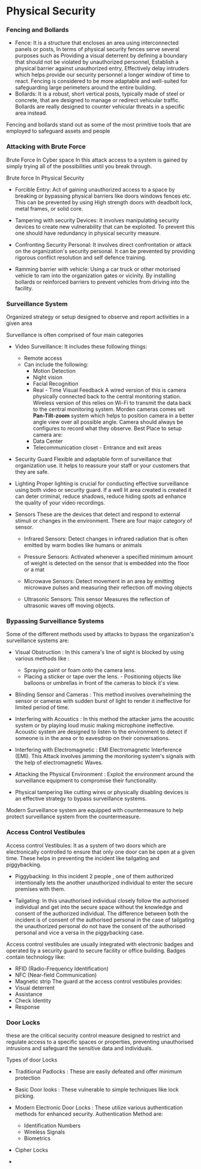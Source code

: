 # Physical Security 

### Fencing and Bollards

  - Fence: It is a structure that encloses an area using interconnected panels or posts, In terms of physical security fences serve several purposes such as Providing a visual deterrent by defining a boundary that should not be violated by unauthorized personnel, Establish a physical barrier against unauthorized entry, Effectively delay intruders which helps provide our security personnel a longer window of time to react. Fencing is considered to be more adaptable and well-suited for safeguarding large perimeters around the entire building.
  - Bollards: It is a robust, short vertical posts, typically made of steel or concrete, that are designed to manage or redirect vehicular traffic. Bollards are really designed to counter vehicular threats in a specific area instead.

Fencing and bollards stand out as some of the most primitive tools that are employed to safeguard assets and people
### Attacking with Brute Force

   Brute Force In Cyber space
    In this attack  access to a system is gained by simply trying all of the possibilities until you break through. 

   Brute force In Physical Security
   - Forcible Entry: Act of gaining  unauthorized access to a space by breaking or bypassing physical barriers like doors windows fences etc. This can be prevented by using High strength doors with deadbolt lock, metal frames, or solid core. 
   
   - Tampering with security Devices: It involves manipulating security devices to create new vulnerability that can be exploited. To prevent this one should have redundancy in physical security measure.

   - Confronting Security Personal: It involves direct confrontation or attack on the organization's security personal. It can be prevented by providing rigorous conflict resolution and self defence training.
   
   - Ramming barrier with vehicle: Using a car truck or other motorised vehicle  to ram into the organization gates or vicinity. By installing bollards or reinforced barriers to prevent vehicles from driving into the facility.
### Surveillance System

Organized strategy or setup designed to observe and report activities in a given area 

Surveillance is often comprised of four main categories 

- Video Surveillance: It includes these following things:
    - Remote access
    - Can include the following:
        - Motion Detection
        - Night vision 
        - Facial Recognition 
        - Real - Time Visual Feedback
        A wired version  of this is camera physically connected back to the central monitoring station. Wireless version of this relies on Wi-Fi to transmit the data back to the central monitoring system.  Morden cameras comes wit **Pan-Tilt-zoom** system which helps to position camera in a better angle view over all possible angle. Camera should always be configures to record what they observe.
        Best Place to setup camera are:
	     - Data Center 
	     - Telecommunication closet
          - Entrance and exit areas

- Security Guard
     Flexible and adaptable form of surveillance that organization use. It helps to reassure your staff or your customers that they are safe.

- Lighting 
     Proper lighting is crucial for conducting effective surveillance using both video or security guard. If a well lit area created  is created it can deter criminal, reduce shadows, reduce hiding spots ad enhance the quality of your video recordings.

- Sensors
    These are the devices that detect and respond to external stimuli or changes in the environment. There are four major category of sensor.
     
    - Infrared Sensors:  Detect changes in infrared radiation that is often emitted by  warm bodies like humans or animals 
    
	- Pressure Sensors: Activated whenever a specified minimum amount of weight is detected on the sensor that is embedded into the floor or a mat 
    
	- Microwave Sensors: Detect movement in an area by emitting microwave pulses and measuring their reflection off moving objects 
    
	- Ultrasonic Sensors: This sensor Measures the reflection of ultrasonic waves off moving objects.
### Bypassing Surveillance Systems 

   Some of the different methods used by attacks to bypass the organization's  surveillance systems are: 
   - Visual  Obstruction : In this camera's line of sight is blocked by using various methods like : 
     - Spraying paint or foam onto the camera lens.
     - Placing a sticker or tape over the lens. 
    - Positioning objects like balloons or umbrellas in front of the cameras to block it's view.
- Blinding Sensor and Cameras : This method involves overwhelming the sensor or cameras with sudden burst of light to render it ineffective for limited period of time.

- Interfering with Acoustics : In this method the attacker jams the acoustic system or by playing loud music making microphone ineffective.   Acoustic system are designed to listen to the environment to detect if someone is in the area or to eavesdrop on their conversations. 

- Interfering with Electromagnetic : EMI Electromagnetic Interference (EMI). This Attack involves jamming the monitoring system's signals with the help of electromagnetic Waves.

- Attacking the Physical Environment : Exploit the environment around the surveillance equipment to compromise their functionality.

- Physical tampering like cutting wires or physically disabling devices is an effective strategy to bypass surveillance systems.  

Modern Surveillance system are equipped with countermeasure to help protect surveillance system from the countermeasure.


### Access Control Vestibules
Access control Vestibules: It as a system of  two doors which are electronically controlled to ensure that only one door can be open at a given time. These  helps in preventing the incident like tailgating and piggybacking. 

  - Piggybacking: In this incident 2 people , one of them authorized intentionally lets the  another unauthorized individual to enter the secure premises with them.
  
  - Tailgating: In this unauthorised individual closely follow the authorised individual and get into the secure space without the knowledge and consent of the authorized individual.
The difference between both the incident is of consent of the authorised personal in the case of tailgating the unauthorized personal do not have the consent of the authorised personal and vice a versa in the piggybacking case.

Access control vestibules are usually integrated with electronic badges and operated by a security guard to secure facility or office building. 
Badges contain technology like:
  - RFID (Radio-Frequency Identification)
  - NFC (Near-field Communication)
  - Magnetic strip
  The guard at the access control vestibules provides: 
   - Visual deterrent
   - Assistance
   - Check Identity
   - Response
   
### Door Locks
these are the critical security control measure designed to restrict and regulate access to a specific spaces or properties, preventing unauthorised intrusions and safeguard the sensitive data and individuals.

Types of door Locks
  - Traditional Padlocks : These are easily defeated and  offer minimum protection
  
  - Basic Door looks :  These vulnerable to simple techniques like lock picking.
  
  - Modern Electronic Door Locks : These utilize various authentication methods for enhanced security. Authentication Method are:
	- Identification Numbers
	- Wireless Signals
	- Biometrics
  - Cipher Locks
  - 
	
  
  









